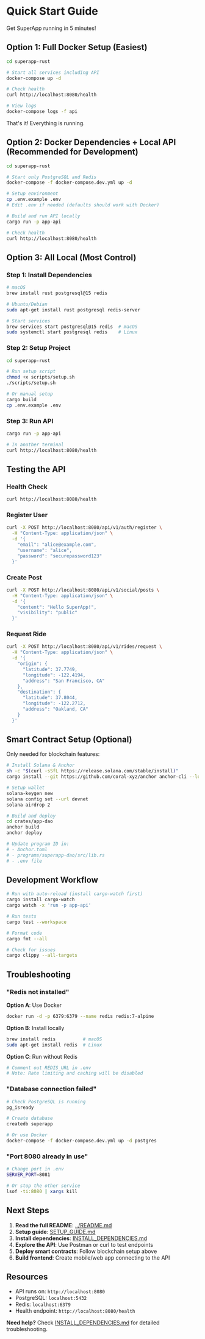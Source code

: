 # Quick Start Guide

Get SuperApp running in 5 minutes!

## Option 1: Full Docker Setup (Easiest)

```bash
cd superapp-rust

# Start all services including API
docker-compose up -d

# Check health
curl http://localhost:8080/health

# View logs
docker-compose logs -f api
```

That's it! Everything is running.

## Option 2: Docker Dependencies + Local API (Recommended for Development)

```bash
cd superapp-rust

# Start only PostgreSQL and Redis
docker-compose -f docker-compose.dev.yml up -d

# Setup environment
cp .env.example .env
# Edit .env if needed (defaults should work with Docker)

# Build and run API locally
cargo run -p app-api

# Check health
curl http://localhost:8080/health
```

## Option 3: All Local (Most Control)

### Step 1: Install Dependencies

```bash
# macOS
brew install rust postgresql@15 redis

# Ubuntu/Debian
sudo apt-get install rust postgresql redis-server

# Start services
brew services start postgresql@15 redis  # macOS
sudo systemctl start postgresql redis    # Linux
```

### Step 2: Setup Project

```bash
cd superapp-rust

# Run setup script
chmod +x scripts/setup.sh
./scripts/setup.sh

# Or manual setup
cargo build
cp .env.example .env
```

### Step 3: Run API

```bash
cargo run -p app-api

# In another terminal
curl http://localhost:8080/health
```

## Testing the API

### Health Check
```bash
curl http://localhost:8080/health
```

### Register User
```bash
curl -X POST http://localhost:8080/api/v1/auth/register \
  -H "Content-Type: application/json" \
  -d '{
    "email": "alice@example.com",
    "username": "alice",
    "password": "securepassword123"
  }'
```

### Create Post
```bash
curl -X POST http://localhost:8080/api/v1/social/posts \
  -H "Content-Type: application/json" \
  -d '{
    "content": "Hello SuperApp!",
    "visibility": "public"
  }'
```

### Request Ride
```bash
curl -X POST http://localhost:8080/api/v1/rides/request \
  -H "Content-Type: application/json" \
  -d '{
    "origin": {
      "latitude": 37.7749,
      "longitude": -122.4194,
      "address": "San Francisco, CA"
    },
    "destination": {
      "latitude": 37.8044,
      "longitude": -122.2712,
      "address": "Oakland, CA"
    }
  }'
```

## Smart Contract Setup (Optional)

Only needed for blockchain features:

```bash
# Install Solana & Anchor
sh -c "$(curl -sSfL https://release.solana.com/stable/install)"
cargo install --git https://github.com/coral-xyz/anchor anchor-cli --locked

# Setup wallet
solana-keygen new
solana config set --url devnet
solana airdrop 2

# Build and deploy
cd crates/app-dao
anchor build
anchor deploy

# Update program ID in:
# - Anchor.toml
# - programs/superapp-dao/src/lib.rs
# - .env file
```

## Development Workflow

```bash
# Run with auto-reload (install cargo-watch first)
cargo install cargo-watch
cargo watch -x 'run -p app-api'

# Run tests
cargo test --workspace

# Format code
cargo fmt --all

# Check for issues
cargo clippy --all-targets
```

## Troubleshooting

### "Redis not installed"

**Option A**: Use Docker
```bash
docker run -d -p 6379:6379 --name redis redis:7-alpine
```

**Option B**: Install locally
```bash
brew install redis          # macOS
sudo apt-get install redis  # Linux
```

**Option C**: Run without Redis
```bash
# Comment out REDIS_URL in .env
# Note: Rate limiting and caching will be disabled
```

### "Database connection failed"

```bash
# Check PostgreSQL is running
pg_isready

# Create database
createdb superapp

# Or use Docker
docker-compose -f docker-compose.dev.yml up -d postgres
```

### "Port 8080 already in use"

```bash
# Change port in .env
SERVER_PORT=8081

# Or stop the other service
lsof -ti:8080 | xargs kill
```

## Next Steps

1. **Read the full README**: [../README.md](../README.md)
2. **Setup guide**: [SETUP_GUIDE.md](./SETUP_GUIDE.md)
3. **Install dependencies**: [INSTALL_DEPENDENCIES.md](./INSTALL_DEPENDENCIES.md)
4. **Explore the API**: Use Postman or curl to test endpoints
5. **Deploy smart contracts**: Follow blockchain setup above
6. **Build frontend**: Create mobile/web app connecting to the API

## Resources

- API runs on: `http://localhost:8080`
- PostgreSQL: `localhost:5432`
- Redis: `localhost:6379`
- Health endpoint: `http://localhost:8080/health`

**Need help?** Check [INSTALL_DEPENDENCIES.md](./INSTALL_DEPENDENCIES.md) for detailed troubleshooting.
